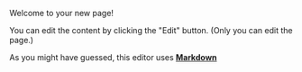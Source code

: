 <script type="module" src="/app.js"></script>
Welcome to your new page!

You can edit the content by clicking the "Edit" button. (Only you can edit the page.)

As you might have guessed, this editor uses [**Markdown**](https://en.wikipedia.org/wiki/Markdown)
